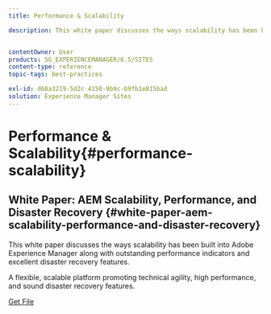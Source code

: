 ```yaml
---
title: Performance & Scalability

description: This white paper discusses the ways scalability has been built into AEM along with performance indicators and disaster recovery features.


contentOwner: User
products: SG_EXPERIENCEMANAGER/6.5/SITES
content-type: reference
topic-tags: best-practices

exl-id: d68a3219-5d2c-4150-9b9c-b9fb1e815bad
solution: Experience Manager Sites
---
```

# Performance & Scalability{#performance-scalability}

## White Paper: AEM Scalability, Performance, and Disaster Recovery {#white-paper-aem-scalability-performance-and-disaster-recovery}

This white paper discusses the ways scalability has been built into Adobe Experience Manager along with outstanding performance indicators and excellent disaster recovery features.

A flexible, scalable platform promoting technical agility, high performance, and sound disaster recovery features.

[Get File](assets/aem_scalability_whitepaperfinal-06122015je.pdf)
